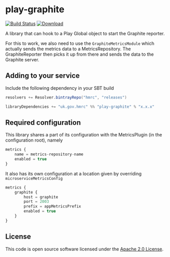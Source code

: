 play-graphite
=============
[![Build Status](https://travis-ci.org/hmrc/play-graphite.svg?branch=master)](https://travis-ci.org/hmrc/play-graphite) [ ![Download](https://api.bintray.com/packages/hmrc/releases/play-graphite/images/download.svg) ](https://bintray.com/hmrc/releases/play-graphite/_latestVersion)

A library that can hook to a Play Global object to start the Graphite reporter.

For this to work, we also need to use the `GraphiteMetricsModule` which actually sends the metrics data to a MetricsRepository. The GraphiteReporter then picks it up from there and sends the data to the Graphite server.

## Adding to your service

Include the following dependency in your SBT build

```scala
resolvers += Resolver.bintrayRepo("hmrc", "releases")

libraryDependencies += "uk.gov.hmrc" %% "play-graphite" % "x.x.x"
```

## Required configuration

This library shares a part of its configuration with the MetricsPlugin (in the configuration root), namely

```javascript
metrics {
    name = metrics-repository-name
    enabled = true
}
```

It also has its own configuration at a location given by overriding `microserviceMetricsConfig`

```javascript
metrics {
    graphite {
        host = graphite
        port = 2003
        prefix = appMetricsPrefix
        enabled = true
    }
}
```

## License ##
 
This code is open source software licensed under the [Apache 2.0 License]("http://www.apache.org/licenses/LICENSE-2.0.html").
